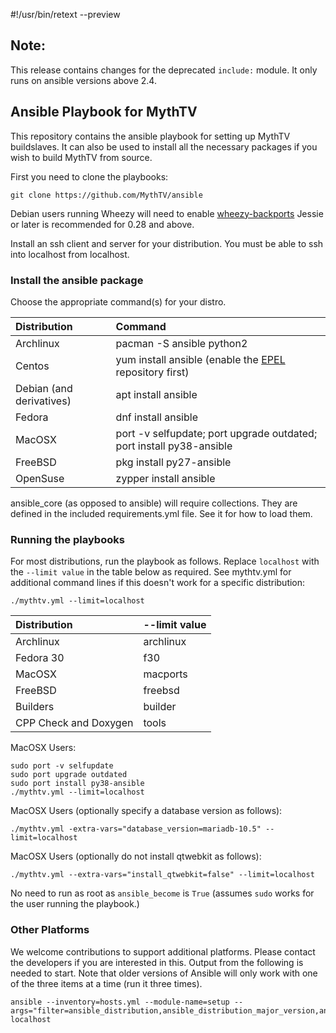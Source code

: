 #!/usr/bin/retext --preview

## Note:
This release contains changes for the deprecated `include:` module. It only
runs on ansible versions above 2.4.

## Ansible Playbook for MythTV
This repository contains the ansible playbook for setting up MythTV buildslaves.
It can also be used to install all the necessary packages if
you wish to build MythTV from source.

First you need to clone the playbooks:
```
git clone https://github.com/MythTV/ansible
```
Debian users running Wheezy will need to enable [wheezy-backports](https://wiki.debian.org/Backports)
Jessie or later is recommended for 0.28 and above.

Install an ssh client and server for your distribution. You must be able to ssh
into localhost from localhost.

### Install the ansible package
Choose the appropriate command(s) for your distro.
<br>

Distribution | Command
:-------|:--------
Archlinux | pacman -S ansible python2
Centos | yum install ansible (enable the [EPEL](https://fedoraproject.org/wiki/EPEL) repository first)
Debian (and derivatives) | apt install ansible
Fedora | dnf install ansible
MacOSX | port -v selfupdate; port upgrade outdated; port install py38-ansible
FreeBSD | pkg install py27-ansible
OpenSuse | zypper install ansible

ansible_core (as opposed to ansible) will require collections. They
are defined in the included requirements.yml file. See it for how to
load them.

### Running the playbooks
For most distributions, run the playbook as follows. Replace
`localhost` with the `--limit value` in the table below as
required. See mythtv.yml for additional command lines if this
doesn't work for a specific distribution:
```
./mythtv.yml --limit=localhost
```
Distribution | --limit value
:-----------|:----------------
Archlinux | archlinux
Fedora 30 | f30
MacOSX | macports
FreeBSD | freebsd
Builders | builder
CPP Check and Doxygen | tools

MacOSX Users:
```
sudo port -v selfupdate
sudo port upgrade outdated
sudo port install py38-ansible
./mythtv.yml --limit=localhost
```

MacOSX Users (optionally specify a database version as follows):
```
./mythtv.yml -extra-vars="database_version=mariadb-10.5" --limit=localhost
```

MacOSX Users (optionally do not install qtwebkit as follows):
```
./mythtv.yml --extra-vars="install_qtwebkit=false" --limit=localhost
```
No need to run as root as `ansible_become` is `True` (assumes `sudo` works for the
user running the playbook.)

### Other Platforms
We welcome contributions to support additional platforms. Please contact the developers if you are interested in this. Output from the following is needed to start.
Note that older versions of Ansible will only work with one of the three items at a time (run it three times).
```
ansible --inventory=hosts.yml --module-name=setup --args="filter=ansible_distribution,ansible_distribution_major_version,ansible_pkg_mgr" localhost
```
